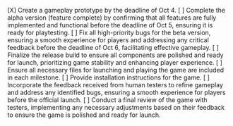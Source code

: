 [X] Create a gameplay prototype by the deadline of Oct 4.
[ ] Complete the alpha version (feature complete) by confirming that all features are fully implemented and functional before the deadline of Oct 5, ensuring it is ready for playtesting.
[ ] Fix all high-priority bugs for the beta version, ensuring a smooth experience for players and addressing any critical feedback before the deadline of Oct 6, facilitating effective gameplay.
[ ] Finalize the release build to ensure all components are polished and ready for launch, prioritizing game stability and enhancing player experience.
[ ] Ensure all necessary files for launching and playing the game are included in each milestone.
[ ] Provide installation instructions for the game.
[ ] Incorporate the feedback received from human testers to refine gameplay and address any identified bugs, ensuring a smooth experience for players before the official launch.
[ ] Conduct a final review of the game with testers, implementing any necessary adjustments based on their feedback to ensure the game is polished and ready for launch.